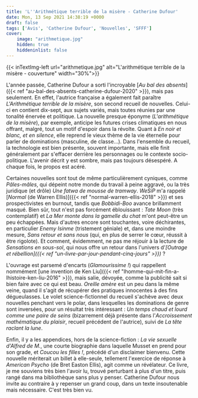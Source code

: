 ```yaml
---
title: 'L''Arithmétique terrible de la misère - Catherine Dufour'
date: Mon, 13 Sep 2021 14:38:19 +0000
draft: false
tags: ['Avis', 'Catherine Dufour', 'Nouvelles', 'SFFF']
cover: 
    image: "arithmetique.jpg"
    hidden: true
    hiddeninlist: false
---
```


{{< inTextImg-left url="arithmetique.jpg" alt="L'arithmétique terrible de la misère - couverture" width="30%">}}

L'année passée, Catherine Dufour a sorti l'incroyable [_Au bal des absents_]({{< ref "au-bal-des-absents-catherine-dufour-2020" >}}), mais pas seulement. En effet, l'autrice française a également fait paraître _L'Arithmétique terrible de la misère_, son second recueil de nouvelles. Celui-ci en contient dix-sept, aux sujets variés, mais toutes réunies par une tonalité énervée et politique. La nouvelle presque éponyme (_L'arithmétique de la misère_), par exemple, anticipe les futures crises climatiques en nous offrant, malgré, tout un motif d'espoir dans la révolte. Quant à _En noir et blanc, et en silence_, elle reprend le vieux thème de la vie éternelle pour parler de dominations (masculine, de classe...). Dans l'ensemble du recueil, la technologie est bien présente, souvent importante, mais elle finit généralement par s'effacer derrière les personnages ou le contexte socio-politique. L'avenir décrit y est sombre, mais pas toujours désespéré. A chaque fois, le propos est acéré.

Certaines nouvelles sont tout de même particulièrement cyniques, comme _Pâles-mâles_, qui dépeint notre monde du travail à peine aggravé, ou la très juridique (et drôle) _Une fatwa de mousse de tramway_. _WeSiP_ m'a rappelé [_Normal_ (de Warren Ellis)]({{< ref "normal-warren-ellis-2018" >}}) et ses prospectivistes en burnout, tandis que _Bobbidi-Boo_ avance brillamment masqué. Bien sûr, tout n'est pas forcément éblouissant : _Tate Moon_ (très contemplatif) et _La Mer monte dans la gamelle du chat_ m'ont peut-être un peu échappées. Mais d'autres encore sont touchantes, voire déchirantes, en particulier _Enemy Isinme_ (tristement géniale) et, dans une moindre mesure, _Sans retour et sans nous_ (qui, en plus de serrer le cœur, réussit à être rigolote). Et comment, évidemment, ne pas me réjouir à la lecture de _Sensations en sous-sol_, qui nous offre un retour dans l'univers d'_[Outrage et rébellion]({{< ref "un-livre-par-jour-pendant-cinq-jours" >}})_ ?

L'ouvrage est parsemé d'encarts (_Glamourissime !_) qui rappellent nommément [une invention de Ken Liu]({{< ref "lhomme-qui-mit-fin-a-lhistoire-ken-liu-2016" >}}), mais salie, dévoyée, comme la publicité sait si bien faire avec ce qui est beau. _Oreille amère_ est un peu dans la même veine, quand il s'agit de récupérer des pratiques innocentes à des fins dégueulasses. Le volet science-fictionnel du recueil s'achève avec deux nouvelles penchant vers le polar, dans lesquelles les dominations de genre sont inversées, pour un résultat très intéressant : _Un temps chaud et lourd comme une paire de seins_ (bizarrement déjà présente dans l'_Accroissement mathématique du plaisir_, recueil précédent de l'autrice), suivi de _La tête raclant la lune_.

Enfin, il y a les appendices, hors de la science-fiction : _La vie sexuelle d'Alfred de M._, une courte biographie dans laquelle Musset en prend pour son grade, et _Coucou les filles !_, précédé d'un disclaimer bienvenu. Cette nouvelle mériterait un billet à elle-seule, tellement l'exercice de réponse à _American Psycho_ (de Bret Easton Ellis), agit comme un révélateur. Ce livre, je me souviens très bien l'avoir lu, trouvé perturbant à plus d'un titre, puis rangé dans ma bibliothèque sans plus y penser. Catherine Dufour nous invite au contraire à y repenser un grand coup, dans un texte insoutenable mais nécessaire. C'est très bien vu.